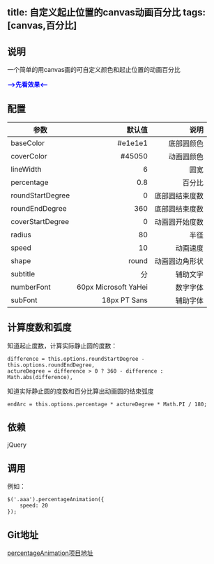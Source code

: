 title: 自定义起止位置的canvas动画百分比
tags: [canvas,百分比]
---



## 说明
一个简单的用canvas画的可自定义颜色和起止位置的动画百分比

<b class="clickme" style="cursor: pointer;vertical-align: top;color: blue;">-->先看效果<--</b><canvas width="190" height="170" class="aaa"></canvas><canvas width="190" height="170" class="bbb"></canvas><canvas width="190" height="170" class="ccc"></canvas>
<script src="/vendors/jquery/index.js"></script>
<script>

  // call function
    $('.clickme').click(function(){
        function PercentageAnimation(element, options) {
    var canvas = $(element),
        cWidth = canvas[0].width,
        cHeight = canvas[0].height;
    this.options = $.extend({}, $.fn.percentageAnimation.defaults, options);
    this.canvas = canvas;
    this.cWidth = canvas[0].width;
    this.cHeight = canvas[0].height;
    this.init();
}
PercentageAnimation.prototype = {
    init: function() {
        var drawingStaff,
            num,
            endArc,
            arcIncrements = 0,
            difference = this.options.roundStartDegree - this.options.roundEndDegree,
            actureDegree = difference > 0 ? 360 - difference : Math.abs(difference),
            that = this,
            cxt = this.canvas[0].getContext('2d');
        endArc = this.options.percentage * actureDegree * Math.PI / 180;
        drawingStaff = setInterval(function() {
            arcIncrements += Math.PI / 180;
            that.drawCanvasStaff(cxt, arcIncrements, actureDegree);
            if (arcIncrements > endArc) {
                clearInterval(drawingStaff);
            };
        }, this.options.speed)
    },
    drawCanvasStaff: function(cxt, arcEndStaff, actureDegree) {
        var text,
            textWidth;
        this.drawCanvasRound(cxt, this.options.baseColor, this.options.roundStartDegree * Math.PI / 180, this.options.roundEndDegree * Math.PI / 180);

        // draw cover round
        cxt.beginPath();
        cxt.strokeStyle = this.options.coverColor;
        cxt.lineWidth = this.options.lineWidth;
        cxt.lineCap = this.options.shape;
        cxt.arc(this.cWidth / 2, this.cHeight / 2, this.options.radius, this.options.coverStartDegree * Math.PI / 180, arcEndStaff - (actureDegree - this.options.roundEndDegree) * Math.PI / 180, false);
        cxt.stroke();
    
        // draw text
        cxt.fillStyle = this.options.coverColor;
        cxt.font = this.options.numberFont;
        text = Math.floor(arcEndStaff / (actureDegree * Math.PI / 180) * 100);
        textWidth = cxt.measureText(text).width;
        cxt.fillText(text, this.cWidth / 2 - textWidth / 2, this.cHeight / 2 + 20);
        cxt.font = this.options.subFont;
        cxt.fillStyle = '#ccc';
        cxt.fillText(this.options.subtitle, this.cWidth / 2 + textWidth / 2, this.cHeight / 2 + 20);
    
    },
    // draw basic round
    drawCanvasRound: function(cxt, color, sAngle, eAngle) {
        cxt.clearRect(0, 0, this.cWidth, this.cHeight);
    
        cxt.beginPath();
        cxt.strokeStyle = color;
        cxt.lineWidth = this.options.lineWidth;
        cxt.arc(this.cWidth / 2, this.cHeight / 2, this.options.radius, sAngle, eAngle, false);
        cxt.stroke();
    }
}
$.fn.percentageAnimation = function(options) {
    return this.each(function() {
        new PercentageAnimation(this, options)
    });
}
$.fn.percentageAnimation.defaults = {
    baseColor: '#e1e1e1',
    coverColor: '#e45050',
    lineWidth: 6,
    percentage: 0.8,
    roundStartDegree: 0,
    roundEndDegree: 360,
    coverStartDegree: 0,
    radius: 80,
    speed: 10, //the more the slower
    shape: 'round', //square\butt\round
    subtitle: '分',
    numberFont: '60px Microsoft YaHei',
    subFont: '18px PT Sans'
}
        $('.aaa').percentageAnimation();
        $('.bbb').percentageAnimation({
            percentage: 0.5,
            roundStartDegree : 135,
            roundEndDegree : 45,
            coverStartDegree : 135,
            numberFont : '54px songti',
            coverColor : 'green'
        })
        $('.ccc').percentageAnimation({
            percentage: 0.2,
            subtitle : '%',
            shape : 'square',
            roundStartDegree : 90,
            roundEndDegree : 270,
            coverStartDegree : 90,
            coverColor : 'blue',
            speed: 50,
            lineWidth: 10
        })
    })
</script>


## 配置
| 参数        | 默认值   |  说明  |
| --------   | -----:  | ----:  |
| baseColor     | #e1e1e1 |   底部圆颜色     |
| coverColor        |   #45050   |   动画圆颜色   |
| lineWidth        |    6    |  圆宽  |
| percentage        |    0.8    |  百分比  |
| roundStartDegree        |    0    |  底部圆结束度数  |
| roundEndDegree        |    360    |  底部圆结束度数  |
| coverStartDegree        |    0    |  动画圆开始度数  |
| radius        |    80    |  半径  |
| speed        |    10    |  动画速度  |
| shape        |    round    |  动画圆边角形状  |
| subtitle        |    分    |  辅助文字  |
| numberFont        |    60px Microsoft YaHei    |  数字字体  |
| subFont        |    18px PT Sans    |  辅助字体  |

## 计算度数和弧度
知道起止度数，计算实际静止圆的度数：
```
difference = this.options.roundStartDegree - this.options.roundEndDegree,
actureDegree = difference > 0 ? 360 - difference : Math.abs(difference),
```
知道实际静止圆的度数和百分比算出动画圆的结束弧度
```
endArc = this.options.percentage * actureDegree * Math.PI / 180;
```

## 依赖  
jQuery

## 调用
例如：
```
$('.aaa').percentageAnimation({  
    speed: 20  
});
```

## Git地址
[percentageAnimation项目地址](https://github.com/nameit/percentageAnimation)